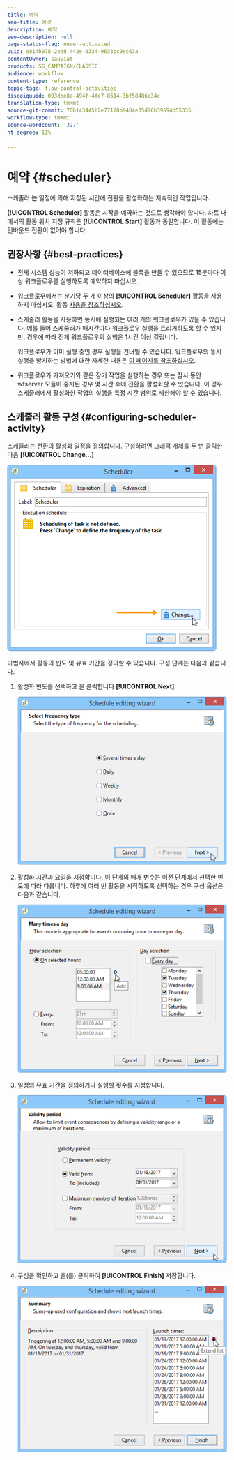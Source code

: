 ```yaml
---
title: 예약
seo-title: 예약
description: 예약
seo-description: null
page-status-flag: never-activated
uuid: e814b978-2edd-442e-9334-9633bc9ec63a
contentOwner: sauviat
products: SG_CAMPAIGN/CLASSIC
audience: workflow
content-type: reference
topic-tags: flow-control-activities
discoiquuid: 093dbe8a-494f-4fe7-8614-3bf58486e34c
translation-type: tm+mt
source-git-commit: 70b143445b2e77128b9404e35d96b39694d55335
workflow-type: tm+mt
source-wordcount: '327'
ht-degree: 11%

---
```



# 예약 {#scheduler}

스케줄러 **는** 일정에 의해 지정된 시간에 전환을 활성화하는 지속적인 작업입니다.

**[!UICONTROL Scheduler]** 활동은 시작을 예약하는 것으로 생각해야 합니다. 차트 내에서의 활동 위치 지정 규칙은 **[!UICONTROL Start]** 활동과 동일합니다. 이 활동에는 인바운드 전환이 없어야 합니다.

## 권장사항 {#best-practices}

* 전체 시스템 성능이 저하되고 데이터베이스에 블록을 만들 수 있으므로 15분마다 이상 워크플로우를 실행하도록 예약하지 마십시오.

* 워크플로우에서는 분기당 두 개 이상의 **[!UICONTROL Scheduler]** 활동을 사용하지 마십시오. 활동 [사용을 참조하십시오](../../workflow/using/workflow-best-practices.md#using-activities).

* 스케줄러 활동을 사용하면 동시에 실행되는 여러 개의 워크플로우가 있을 수 있습니다. 예를 들어 스케줄러가 매시간마다 워크플로우 실행을 트리거하도록 할 수 있지만, 경우에 따라 전체 워크플로우의 실행은 1시간 이상 걸립니다.

   워크플로우가 이미 실행 중인 경우 실행을 건너뛸 수 있습니다. 워크플로우의 동시 실행을 방지하는 방법에 대한 자세한 내용은 [이 페이지를 참조하십시오](../../workflow/using/monitoring-workflow-execution.md#preventing-simultaneous-multiple-executions).

* 워크플로우가 가져오기와 같은 장기 작업을 실행하는 경우 또는 잠시 동안 wfserver 모듈이 중지된 경우 몇 시간 후에 전환을 활성화할 수 있습니다. 이 경우 스케줄러에서 활성화한 작업의 실행을 특정 시간 범위로 제한해야 할 수 있습니다.

## 스케줄러 활동 구성 {#configuring-scheduler-activity}

스케줄러는 전환의 활성화 일정을 정의합니다. 구성하려면 그래픽 개체를 두 번 클릭한 다음 **[!UICONTROL Change...]**

![](assets/s_user_segmentation_scheduler.png)

마법사에서 활동의 빈도 및 유효 기간을 정의할 수 있습니다. 구성 단계는 다음과 같습니다.

1. 활성화 빈도를 선택하고 을 클릭합니다 **[!UICONTROL Next]**.

   ![](assets/s_user_segmentation_scheduler2.png)

1. 활성화 시간과 요일을 지정합니다. 이 단계의 매개 변수는 이전 단계에서 선택한 빈도에 따라 다릅니다. 하루에 여러 번 활동을 시작하도록 선택하는 경우 구성 옵션은 다음과 같습니다.

   ![](assets/s_user_segmentation_scheduler3.png)

1. 일정의 유효 기간을 정의하거나 실행할 횟수를 지정합니다.

   ![](assets/s_user_segmentation_scheduler4.png)

1. 구성을 확인하고 을(를) 클릭하여 **[!UICONTROL Finish]** 저장합니다.

   ![](assets/s_user_segmentation_scheduler5.png)
